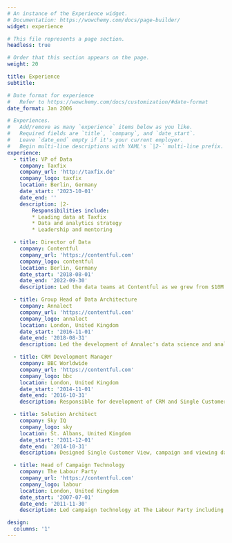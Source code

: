 ```yaml
---
# An instance of the Experience widget.
# Documentation: https://wowchemy.com/docs/page-builder/
widget: experience

# This file represents a page section.
headless: true

# Order that this section appears on the page.
weight: 20

title: Experience
subtitle:

# Date format for experience
#   Refer to https://wowchemy.com/docs/customization/#date-format
date_format: Jan 2006

# Experiences.
#   Add/remove as many `experience` items below as you like.
#   Required fields are `title`, `company`, and `date_start`.
#   Leave `date_end` empty if it's your current employer.
#   Begin multi-line descriptions with YAML's `|2-` multi-line prefix.
experience:
  - title: VP of Data
    company: Taxfix
    company_url: 'http://taxfix.de'
    company_logo: taxfix
    location: Berlin, Germany
    date_start: '2023-10-01'
    date_end: ''
    description: |2-
        Responsibilities include:
        * Leading data at Taxfix
        * Data and analytics strategy
        * Leadership and mentoring

  - title: Director of Data
    company: Contentful
    company_url: 'https://contentful.com'
    company_logo: contentful
    location: Berlin, Germany
    date_start: '2018-08-01'
    date_end: '2022-09-30'
    description: Led the data teams at Contentful as we grew from $10M ARR to over $100M.

  - title: Group Head of Data Architecture
    company: Annalect
    company_url: 'https://contentful.com'
    company_logo: annalect
    location: London, United Kingdom
    date_start: '2016-11-01'
    date_end: '2018-08-31'
    description: Led the development of Annalec's data science and analytics platform in the UK.

  - title: CRM Development Manager
    company: BBC Worldwide
    company_url: 'https://contentful.com'
    company_logo: bbc
    location: London, United Kingdom
    date_start: '2014-11-01'
    date_end: '2016-10-31'
    description: Responsible for development of CRM and Single Customer View capabilities to support BBC Worldwide.

  - title: Solution Architect
    company: Sky IQ
    company_logo: sky
    location: St. Albans, United Kingdom
    date_start: '2011-12-01'
    date_end: '2014-10-31'
    description: Designed Single Customer View, campaign and viewing data solutions with Sky and for external clients.

  - title: Head of Campaign Technology
    company: The Labour Party
    company_url: 'https://contentful.com'
    company_logo: labour
    location: London, United Kingdom
    date_start: '2007-07-01'
    date_end: '2011-11-30'
    description: Led campaign technology at The Labour Party including Membership Data and Voter Database.

design:
  columns: '1'
---
```

